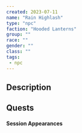 ```yaml
---
created: 2023-07-11
name: "Rain Highlash"
type: "npc"
faction: "Hooded Lanterns"
group: ""
race: ""
gender: ""
class: ""
tags:
 - npc
---
```

## Description


## Quests
<!-- QueryToSerialize: TASK FROM "TTRPG/Drakkenheim/Quests" WHERE !completed AND contains(outlinks, [[Rain Highlash]]) -->

#### Session Appearances
<!-- QueryToSerialize: LIST FROM [[Rain Highlash]] WHERE file.folder = "TTRPG/Drakkenheim/Sessions" -->
<!-- SerializedQuery: LIST FROM [[Rain Highlash]] WHERE file.folder = "TTRPG/Drakkenh[[Drakkenheim/Sessions/Session 002|Session 002]] 002.md|Session 002]]
<!-- SerializedQuery END -->



